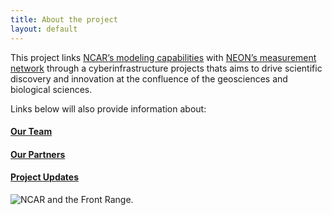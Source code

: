 ```yaml
---
title: About the project
layout: default  
---
```

This project links [NCAR’s modeling capabilities](https://www.cesm.ucar.edu/) with [NEON’s measurement network](https://www.neonscience.org/) through a cyberinfrastructure projects thats aims to drive scientific discovery and innovation at the confluence of the geosciences and biological sciences.

Links below will also provide information about:
#### [Our Team](team.html)

#### [Our Partners](partners.html)

#### [Project Updates](updates.html)

<img src="../../images/NCAR.png" alt="NCAR and the Front Range." style="display: block; margin: auto;">

